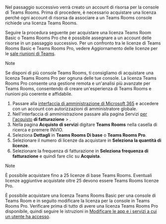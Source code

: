 
Nel passaggio successivo verrà creato un account di risorsa per la console di Teams Rooms. Prima di procedere, è necessario acquistare una licenza perché ogni account di risorsa da associare a un Teams Rooms console richiede una licenza Teams Rooms.

Seguire la procedura seguente per acquistare una licenza Teams Room Basic o Teams Rooms Pro che è possibile assegnare a un account delle risorse in un passaggio successivo. Per un confronto tra le licenze di Teams Rooms Basic e Teams Rooms Pro, vedere Aggiornamento delle licenze per le [sale riunioni di Teams](../rooms/rooms-licensing.md).

> [!NOTE]
> Se disponi di più console Teams Rooms, ti consigliamo di acquistare una licenza Teams Rooms Pro per ognuna delle tue console. La licenza Teams Rooms Pro consente una gestione remota e un'analisi più avanzate per Teams Rooms, consentendo di creare un'esperienza di Teams Rooms e riunioni più coerente e affidabile.

1. Passare alla [interfaccia di amministrazione di Microsoft 365](https://go.microsoft.com/fwlink/p/?linkid=2024339) e accedere con un account con autorizzazioni di amministratore globale.
1. Nell'interfaccia di amministrazione passare alla pagina Servizi [per l'acquisto](https://go.microsoft.com/fwlink/p/?linkid=868433) **di fatturazione** > .
1. Nella pagina **Acquisto di servizi** digitare **Teams Rooms** nella casella di ricerca e premere INVIO.
1. Seleziona **Dettagli** in **Teams Rooms Di base** o **Teams Rooms Pro**.
1. Selezionare il numero di licenze da acquistare in **Seleziona la quantità di licenze**.
1. Selezionare la frequenza di fatturazione in **Seleziona frequenza di fatturazione** e quindi fare clic su **Acquista**.

> [!NOTE]
> È possibile acquistare fino a 25 licenze di base Teams Rooms. Eventuali licenze aggiuntive acquistate oltre 25 devono essere Teams Rooms licenze Pro.
>
> È possibile acquistare una licenza Teams Rooms Basic per una console di Teams Room e in seguito modificare la licenza per la console in Teams Rooms Pro. Verificare prima di tutto di avere una licenza Teams Rooms Pro disponibile, quindi seguire le istruzioni in [Modificare le app e i servizi a cui un utente ha accesso](/microsoft-365/admin/manage/assign-licenses-to-users#change-the-apps-and-services-a-user-has-access-to).
